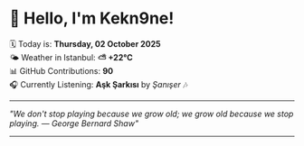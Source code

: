 # 👋 Hello, I'm Kekn9ne!

🗓️ Today is: **Thursday, 02 October 2025**  
🌤️ Weather in Istanbul: **⛅️  +22°C**  
📊 GitHub Contributions: **90**  
🎧 Currently Listening: **Aşk Şarkısı** by *Şanışer* 🎶

---

_"We don't stop playing because we grow old; we grow old because we stop playing. — *George Bernard Shaw*"_

---
